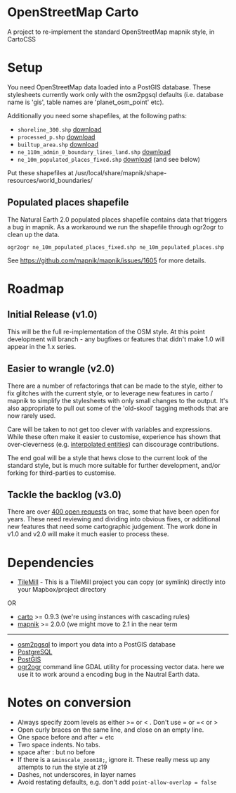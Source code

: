 # OpenStreetMap Carto

A project to re-implement the standard OpenStreetMap mapnik style, in CartoCSS

# Setup

You need OpenStreetMap data loaded into a PostGIS database. These stylesheets currently work
only with the osm2pgsql defaults (i.e. database name is 'gis', table names are 'planet_osm_point' etc).

Additionally you need some shapefiles, at the following paths:

* `shoreline_300.shp` [download](http://tile.openstreetmap.org/shoreline_300.tar.bz2)
* `processed_p.shp` [download](http://tile.openstreetmap.org/processed_p.tar.bz2)
* `builtup_area.shp` [download](http://tile.openstreetmap.org/world_boundaries-spherical.tgz)
* `ne_110m_admin_0_boundary_lines_land.shp` [download](http://www.naturalearthdata.com/http//www.naturalearthdata.com/download/110m/cultural/ne_110m_admin_0_boundary_lines_land.zip)
* `ne_10m_populated_places_fixed.shp` [download](http://www.naturalearthdata.com/http//www.naturalearthdata.com/download/10m/cultural/ne_10m_populated_places.zip) (and see below)

Put these shapefiles at /usr/local/share/mapnik/shape-resources/world_boundaries/

## Populated places shapefile

The Natural Earth 2.0 populated places shapefile contains data that triggers a bug in mapnik. As
a workaround we run the shapefile through ogr2ogr to clean up the data.

```
ogr2ogr ne_10m_populated_places_fixed.shp ne_10m_populated_places.shp
```

See https://github.com/mapnik/mapnik/issues/1605 for more details.

# Roadmap

## Initial Release (v1.0)

This will be the full re-implementation of the OSM style. At this point development will
branch - any bugfixes or features that didn't make 1.0 will appear in the 1.x series.

## Easier to wrangle (v2.0)

There are a number of refactorings that can be made to the style, either to fix glitches
with the current style, or to leverage new features in carto / mapnik to simplify the stylesheets
with only small changes to the output. It's also appropriate to pull out some of the 'old-skool'
tagging methods that are now rarely used.

Care will be taken to not get too clever with variables and expressions. While these often make
it easier to customise, experience has shown that over-cleverness (e.g. [interpolated entities][cleverness])
can discourage contributions.

The end goal will be a style that hews close to the current look of the standard style, but is
much more suitable for further development, and/or forking for third-parties to customise.

## Tackle the backlog (v3.0)

There are over [400 open requests][trac] on trac, some that have been open for years. These need
reviewing and dividing into obvious fixes, or additional new features that need some cartographic
judgement. The work done in v1.0 and v2.0 will make it much easier to process these.

# Dependencies

* [TileMill](mapbox.com/tilemill) - This is a TileMill project you can copy (or symlink) directly into your Mapbox/project directory

OR

* [carto](https://github.com/mapbox/carto) >= 0.9.3 (we're using instances with cascading rules) 
* [mapnik](https://github.com/mapnik/mapnik/wiki/Mapnik-Installation) >= 2.0.0 (we might move to 2.1 in the near term

---

* [osm2pgsql](http://wiki.openstreetmap.org/wiki/Osm2pgsql) to import you data into a PostGIS database
* [PostgreSQL](http://www.postgresql.org/)
* [PostGIS](http://postgis.refractions.net/)
* [ogr2ogr](http://www.gdal.org/) command line GDAL utility for processing vector data. here we use it to work around a encoding bug in the Nautral Earth data.

# Notes on conversion

* Always specify zoom levels as either >= or < . Don't use = or =< or >
* Open curly braces on the same line, and close on an empty line.
* One space before and after =  etc
* Two space indents. No tabs.
* space after : but no before
* If there is a `&minscale_zoom18;`, ignore it. These really mess up any attempts to run the style at z19
* Dashes, not underscores, in layer names
* Avoid restating defaults, e.g. don't add `point-allow-overlap = false`

[trac]: https://trac.openstreetmap.org/query?component=mapnik&status=!closed&order=changetime&desc=1&max=500
[cleverness]: https://github.com/openstreetmap/mapnik-stylesheets/blob/master/inc/settings.xml.inc.template#L16
